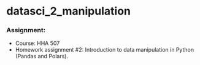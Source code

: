 # datasci_2_manipulation
### **Assignment:**
- Course: HHA 507
- Homework assignment #2: Introduction to data manipulation in Python (Pandas and Polars).
